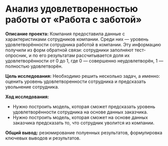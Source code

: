 # Анализ удовлетворенностью работы от «Работа с заботой»
**Описание проекта:** Компания предоставила данные с характеристиками сотрудников компании. Среди них — уровень удовлетворённости сотрудника работой в компании. Эту информацию получили из форм обратной связи: сотрудники заполняют тест-опросник, и по его результатам рассчитывается доля их удовлетворённости от 0 до 1, где 0 — совершенно неудовлетворён, 1 — полностью удовлетворён. 

**Цель исследования:** Необходимо решить несколько задач, а именно: оценить уровень удовлетворенности сотрудника и предсказать увольнение сотрудника.

**Ход исследования:**

- Нужно построить модель, которая сможет предсказать уровень удовлетворённости сотрудника на основе данных заказчика.
- Нужно построить модель, которая сможет на основе данных заказчика предсказать то, что сотрудник уволится из компании.

**Общий вывод:** резюмирование полуенных результатов, формулировка ключевых выводов и результатов.
